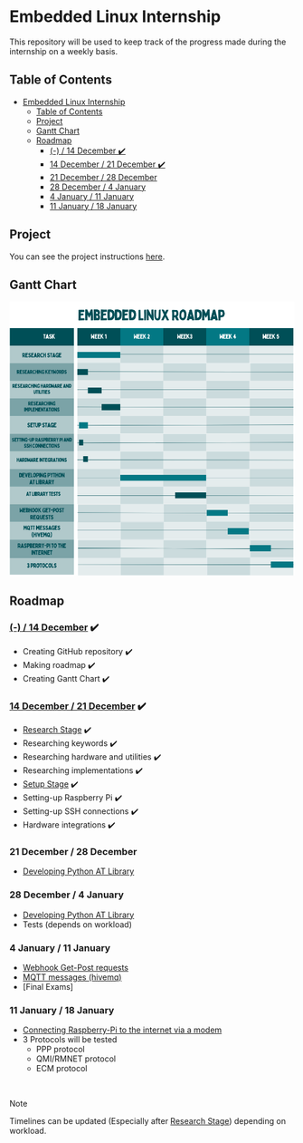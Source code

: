 # Embedded Linux Internship

This repository will be used to keep track of the progress made during the internship on a weekly basis.

## Table of Contents
- [Embedded Linux Internship](#embedded-linux-internship)
  - [Table of Contents](#table-of-contents)
  - [Project](#project)
  - [Gantt Chart](#gantt-chart)
  - [Roadmap](#roadmap)
    - [(-) / 14 December ✔️](#---14-december-️)
    - [14 December / 21 December ✔️](#14-december--21-december-️)
    - [21 December / 28 December](#21-december--28-december)
    - [28 December / 4 January](#28-december--4-january)
    - [4 January / 11 January](#4-january--11-january)
    - [11 January / 18 January](#11-january--18-january)

## Project

You can see the project instructions [here](Project/Project.md).

## Gantt Chart

![Gantt Chart](images/Gantt_Chart.png)

## Roadmap

###  [(-) / 14 December](Weekly/Week_0/Week_0.md) ✔️
- Creating GitHub repository ✔️
- Making roadmap ✔️
- Creating Gantt Chart ✔️

### [14 December / 21 December](Weekly/Week_1/Week_1.md) ✔️
-	<u>Research Stage</u> ✔️
-	Researching keywords ✔️
-	Researching hardware and utilities ✔️
-	Researching implementations ✔️
-	<u>Setup Stage</u> ✔️
-	Setting-up Raspberry Pi ✔️
-	Setting-up SSH connections ✔️
-	Hardware integrations ✔️

### 21 December / 28 December
-	<u>Developing Python AT Library</u>

### 28 December / 4 January
-  <u>Developing Python AT Library</u>
-	Tests (depends on workload)

### 4 January / 11 January
-	<u>Webhook Get-Post requests</u>
-	<u>MQTT messages (hivemq)</u>
-	[Final Exams]

### 11 January / 18 January
-  <u>Connecting Raspberry-Pi to the internet via a modem</u>
-  3 Protocols will be tested
   -  PPP protocol
   -  QMI/RMNET protocol
   -  ECM protocol

<br>

> [!NOTE]
> Timelines can be updated (Especially after [Research Stage](#14-december--21-december)) depending on workload.